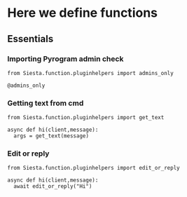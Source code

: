 # Here we define functions

## Essentials
### Importing Pyrogram admin check
```python3
from Siesta.function.pluginhelpers import admins_only

@admins_only
```

### Getting text from cmd
```python3
from Siesta.function.pluginhelpers import get_text

async def hi(client,message):
  args = get_text(message)
```

### Edit or reply
```python3
from Siesta.function.pluginhelpers import edit_or_reply

async def hi(client,message):
  await edit_or_reply("Hi")
```
